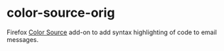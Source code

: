 # color-source-orig

Firefox [Color Source](https://addons.mozilla.org/en-US/thunderbird/addon/color-source/)
add-on to add syntax highlighting of code to email messages.
